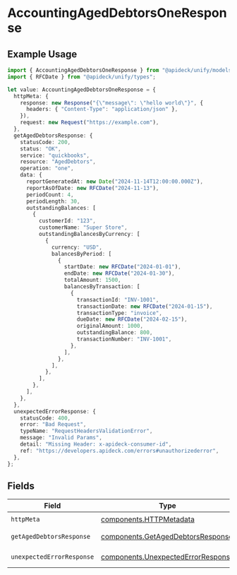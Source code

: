 # AccountingAgedDebtorsOneResponse

## Example Usage

```typescript
import { AccountingAgedDebtorsOneResponse } from "@apideck/unify/models/operations";
import { RFCDate } from "@apideck/unify/types";

let value: AccountingAgedDebtorsOneResponse = {
  httpMeta: {
    response: new Response("{\"message\": \"hello world\"}", {
      headers: { "Content-Type": "application/json" },
    }),
    request: new Request("https://example.com"),
  },
  getAgedDebtorsResponse: {
    statusCode: 200,
    status: "OK",
    service: "quickbooks",
    resource: "AgedDebtors",
    operation: "one",
    data: {
      reportGeneratedAt: new Date("2024-11-14T12:00:00.000Z"),
      reportAsOfDate: new RFCDate("2024-11-13"),
      periodCount: 4,
      periodLength: 30,
      outstandingBalances: [
        {
          customerId: "123",
          customerName: "Super Store",
          outstandingBalancesByCurrency: [
            {
              currency: "USD",
              balancesByPeriod: [
                {
                  startDate: new RFCDate("2024-01-01"),
                  endDate: new RFCDate("2024-01-30"),
                  totalAmount: 1500,
                  balancesByTransaction: [
                    {
                      transactionId: "INV-1001",
                      transactionDate: new RFCDate("2024-01-15"),
                      transactionType: "invoice",
                      dueDate: new RFCDate("2024-02-15"),
                      originalAmount: 1000,
                      outstandingBalance: 800,
                      transactionNumber: "INV-1001",
                    },
                  ],
                },
              ],
            },
          ],
        },
      ],
    },
  },
  unexpectedErrorResponse: {
    statusCode: 400,
    error: "Bad Request",
    typeName: "RequestHeadersValidationError",
    message: "Invalid Params",
    detail: "Missing Header: x-apideck-consumer-id",
    ref: "https://developers.apideck.com/errors#unauthorizederror",
  },
};
```

## Fields

| Field                                                                                    | Type                                                                                     | Required                                                                                 | Description                                                                              |
| ---------------------------------------------------------------------------------------- | ---------------------------------------------------------------------------------------- | ---------------------------------------------------------------------------------------- | ---------------------------------------------------------------------------------------- |
| `httpMeta`                                                                               | [components.HTTPMetadata](../../models/components/httpmetadata.md)                       | :heavy_check_mark:                                                                       | N/A                                                                                      |
| `getAgedDebtorsResponse`                                                                 | [components.GetAgedDebtorsResponse](../../models/components/getageddebtorsresponse.md)   | :heavy_minus_sign:                                                                       | Aged Debtors                                                                             |
| `unexpectedErrorResponse`                                                                | [components.UnexpectedErrorResponse](../../models/components/unexpectederrorresponse.md) | :heavy_minus_sign:                                                                       | Unexpected error                                                                         |